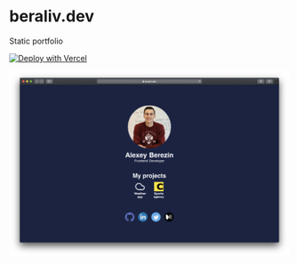 # beraliv.dev

Static portfolio

[![Deploy with Vercel](https://vercel.com/button)](https://vercel.com/import/project?template=https://github.com/vercel/vercel/tree/master/examples/nuxtjs)

![](https://raw.githubusercontent.com/Beraliv/beraliv.dev/master/static/page.png)
